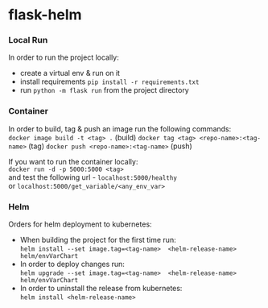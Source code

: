 # flask-helm<br />

### Local Run<br />
In order to run the project locally:<br />
- create a virtual env & run on it
- install requirements `pip install -r requirements.txt`
- run `python -m flask run` from the project directory

### Container<br />
In order to build, tag & push an image run the following commands:<br />
`docker image build -t <tag> .` (build)
`docker tag <tag> <repo-name>:<tag-name>` (tag)
`docker push <repo-name>:<tag-name>` (push)

If you want to run the container locally:<br />
`docker run -d -p 5000:5000 <tag>`<br />
and test the following url - `localhost:5000/healthy`<br />
or `localhost:5000/get_variable/<any_env_var>`<br />

### Helm<br />
Orders for helm deployment to kubernetes:
- When building the project for the first time run:<br />
  `helm install --set image.tag=<tag-name>  <helm-release-name> helm/envVarChart`
- In order to deploy changes run:<br />
  `helm upgrade --set image.tag=<tag-name>  <helm-release-name> helm/envVarChart`
- In order to uninstall the release from kubernetes:<br />
  `helm install <helm-release-name>`
